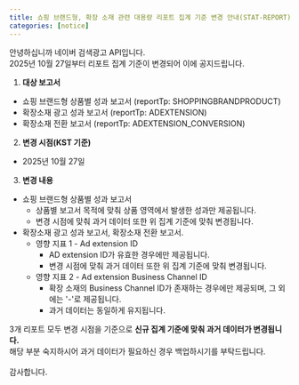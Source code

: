 ```yaml
---
title: 쇼핑 브랜드형, 확장 소재 관련 대용량 리포트 집계 기준 변경 안내(STAT-REPORT)
categories: [notice]
---
```


안녕하십니까 네이버 검색광고 API입니다.<br>
2025년 10월 27일부터 리포트 집계 기준이 변경되어 이에 공지드립니다. <br>

1. **대상 보고서** <br>
- 쇼핑 브랜드형 상품별 성과 보고서 (reportTp: SHOPPINGBRANDPRODUCT)
- 확장소재 광고 성과 보고서 (reportTp: ADEXTENSION)
- 확장소재 전환 보고서 (reportTp: ADEXTENSION_CONVERSION)

2.  **변경 시점(KST 기준)** <br>
- 2025년 10월 27일

3. **변경 내용**<br>
- 쇼핑 브랜드형 상품별 성과 보고서
  - 상품별 보고서 목적에 맞춰 상품 영역에서 발생한 성과만 제공됩니다.
  - 변경 시점에 맞춰 과거 데이터 또한 위 집계 기준에 맞춰 변경됩니다.
- 확장소재 광고 성과 보고서, 확장소재 전환 보고서.
  - 영향 지표 1 - Ad extension ID
     - AD extension ID가 유효한 경우에만 제공됩니다.
     - 변경 시점에 맞춰 과거 데이터 또한 위 집계 기준에 맞춰 변경됩니다.
  - 영향 지표 2 - Ad extension Business Channel ID
     - 확장 소재의 Business Channel ID가 존재하는 경우에만 제공되며, 그 외에는 '-'로 제공됩니다.
     - 과거 데이터는 동일하게 유지됩니다. <br>

3개 리포트 모두 변경 시점을 기준으로 **신규 집계 기준에 맞춰 과거 데이터가 변경됩니다.** <br>
해당 부분 숙지하시어 과거 데이터가 필요하신 경우 백업하시기를 부탁드립니다.<br>
<br>
감사합니다.<br>
<br>

